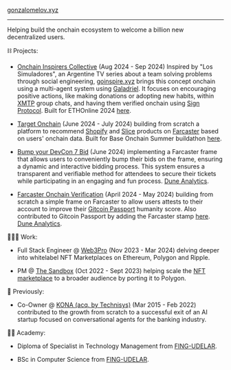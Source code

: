[gonzalomelov.xyz](https://gonzalomelov.xyz)

___

Helping build the onchain ecosystem to welcome a billion new decentralized users.


⛓️ Projects:

- [Onchain Inspirers Collective](https://www.goinspire.xyz) (Aug 2024 - Sep 2024) Inspired by "Los Simuladores", an Argentine TV series about a team solving problems through social engineering, [goinspire.xyz](https://goinspire.xyz) brings this concept onchain using a multi-agent system using [Galadriel](https://galadriel.com/). It focuses on encouraging positive actions, like making donations or adopting new habits, within [XMTP](https://xmtp.org/) group chats, and having them verified onchain using [Sign Protocol](https://sign.global/). Built for ETHOnline 2024 [here](https://ethglobal.com/showcase/goinspire-xyz-yzvyj). 

- [Target Onchain](https://www.targetonchain.xyz) (June 2024 - July 2024) building from scratch a platform to recommend [Shopify](https://shopify.com) and [Slice](https://slice.so/) products on [Farcaster](https://www.farcaster.xyz/) based on users' onchain data. Built for Base Onchain Summer buildathon [here](https://devfolio.co/projects/target-onchain-47c7). 

- [Bump your DevCon 7 Bid](https://warpcast.com/gonzalomelov.eth/0x27fb36af) (June 2024) implementing a Farcaster frame that allows users to conveniently bump their bids on the frame, ensuring a dynamic and interactive bidding process. This system ensures a transparent and verifiable method for attendees to secure their tickets while participating in an engaging and fun process. [Dune Analytics](https://dune.com/gonzalomelov/devcon-7-raffle).

- [Farcaster Onchain Verification](https://farcaster-onchain-verification.gonzalomelov.xyz/) (April 2024 - May 2024) building from scratch a simple frame on Farcaster to allow users attests to their account to improve their [Gitcoin Passport](https://passport.gitcoin.co/) humanity score. Also contributed to Gitcoin Passport by adding the Farcaster stamp [here](https://github.com/Farcaster-On-Chain-Verification/passport/tree/feat/add-farcaster-stamp). [Dune Analytics](https://dune.com/gonzalomelov/farcaster-onchain-verifications).

👨🏻‍💻 Work:

- Full Stack Engineer @ [Web3Pro](https://www.web3pro.com/) (Nov 2023 - Mar 2024) delving deeper into whitelabel NFT Marketplaces on Ethereum, Polygon and Ripple.

- PM @ [The Sandbox](https://www.sandbox.game/) (Oct 2022 - Sept 2023) helping scale the [NFT marketplace](https://www.sandbox.game/en/shop/) to a broader audience by porting it to Polygon.

🚀 Previously:

- Co-Owner @ [KONA (acq. by Technisys)](https://ibsintelligence.com/ibsi-news/technisys-acquires-conversational-ai-innovator-kona-to-elevate-digital-banking-experience/) (Mar 2015 - Feb 2022) contributed to the growth from scratch to a successful exit of an AI startup focused on conversational agents for the banking industry.
 

👨‍🎓 Academy:
 
 - Diploma of Specialist in Technology Management from [FING-UDELAR](https://www.fing.edu.uy/).

 - BSc in Computer Science from [FING-UDELAR](https://www.fing.edu.uy/).

